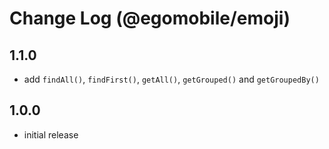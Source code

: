 # Change Log (@egomobile/emoji)

## 1.1.0

- add `findAll()`, `findFirst()`, `getAll()`, `getGrouped()` and `getGroupedBy()`

## 1.0.0

- initial release
